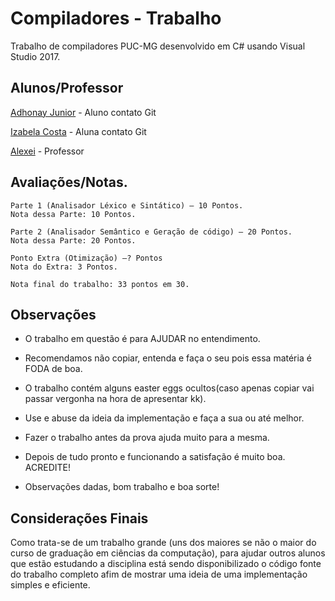 # Compiladores - Trabalho

Trabalho de compiladores PUC-MG desenvolvido em C# usando Visual Studio 2017.

## Alunos/Professor

[Adhonay Junior](https://github.com/adhonay) - Aluno contato Git

[Izabela Costa](https://github.com/izabelacGoncalves) - Aluna contato Git

[Alexei](http://portal.pucminas.br/pos/eletrica/index-link.php?arquivo=docente&pagina=4124&id=254) - Professor

## Avaliações/Notas.

```
Parte 1 (Analisador Léxico e Sintático) – 10 Pontos.
Nota dessa Parte: 10 Pontos.

Parte 2 (Analisador Semântico e Geração de código) – 20 Pontos.
Nota dessa Parte: 20 Pontos.

Ponto Extra (Otimização) –? Pontos 
Nota do Extra: 3 Pontos.

Nota final do trabalho: 33 pontos em 30.
```

## Observações

* O trabalho em questão é para AJUDAR no entendimento.

* Recomendamos não copiar, entenda e faça o seu pois essa matéria é FODA de boa.

* O trabalho contém alguns easter eggs ocultos(caso apenas copiar vai passar vergonha na hora de apresentar kk).

* Use e abuse da ideia da implementação e faça a sua ou até melhor.

* Fazer o trabalho antes da prova ajuda muito para a mesma.

* Depois de tudo pronto e funcionando a satisfação é muito boa. ACREDITE!

* Observações dadas, bom trabalho e boa sorte!


## Considerações Finais

Como trata-se de um trabalho grande (uns dos maiores se não o maior do curso de graduação em ciências da computação), para ajudar outros alunos que estão estudando a disciplina está sendo disponibilizado o código fonte do trabalho completo afim de mostrar uma ideia de uma implementação simples e eficiente. 
